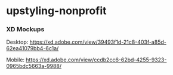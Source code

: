 # upstyling-nonprofit

### XD Mockups

Desktop: https://xd.adobe.com/view/39493f1d-21c8-403f-a85d-62ea41079bb4-6c1a/

Mobile: https://xd.adobe.com/view/ccdb2cc6-62bd-4255-9323-0965bdc5663a-9988/